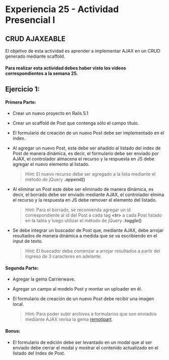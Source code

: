 # Experiencia 25 - Actividad Presencial I
## CRUD AJAXEABLE

El objetivo de esta actividad es aprender a implementar AJAX en un CRUD generado mediante scaffold.

#### Para realizar esta actividad debes haber visto los videos correspondientes a la semana 25.

## Ejercicio 1:

#### Primera Parte:

- Crear un nuevo proyecto en Rails 5.1

- Crear un scaffold de Post que contenga sólo el campo título.
- El formulario de creación de un nuevo Post debe ser implementado en el index.
- Al agregar un nuevo Post, este debe ser añadido al listado del index de Post de manera dinámica, es decir, el formulario debe ser enviado por AJAX, el controlador almacena el recurso y la respuesta en JS debe agregar el nuevo elemento al listado.
	> Hint: El nuevo recurso debe ser agregado a la lista mediante el método de jQuery **.append()**

- Al eliminar un Post este debe ser eliminado de manera dinámica, es decir, el borrado debe ser enviado mediante AJAX, el controlador elmina el recurso y la respuesta en JS debe remover el elemento del listado.
	> Hint: Para el borrado, se recomienda agregar un id correspondiente al id del Post a cada tag **\<tr>** a cada Post listado en la tabla y luego utilizar el método de jQuery **.toggle()**

- Se debe integrar un buscador de Post que, mediante AJAX, debe arrojar resultados de manera dinámica a medida que se va escribiendo en el input de texto.
	> Hint: El buscador debe comenzar a arrojar resultados a partir del ingreso de 3 caracteres en adelante.

#### Segunda Parte:

- Agregar la gema Carrierwave.

- Agregar un campo al modelo Post y montar un uploader en él.

-  El formulario de creación de un nuevo Post debe recibir una imagen local.
	> Hint: Para poder subir archivos a formularios que son enviados mediante AJAX revisa la gema [remotipart](https://github.com/JangoSteve/remotipart).

#### Bonus:
- El formulario de edición debe ser levantado en un modal que al ser enviado debe cerrar el modal y mostrar el contenido actualizado en el listado del Index de Post.
